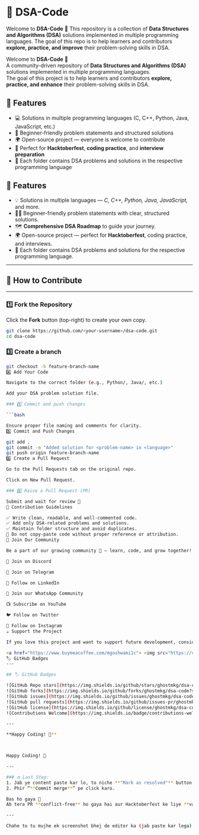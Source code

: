 # 📘 DSA-Code

Welcome to **DSA-Code** 🎉
This repository is a collection of **Data Structures and Algorithms (DSA)** solutions implemented in multiple programming languages.
The goal of this repo is to help learners and contributors **explore, practice, and improve** their problem-solving skills in DSA.

Welcome to **DSA-Code** 🎉  
A community-driven repository of **Data Structures and Algorithms (DSA)** solutions implemented in multiple programming languages.  
The goal of this project is to help learners and contributors **explore, practice, and enhance** their problem-solving skills in DSA.  

## 🚀 Features

* 💻 Solutions in multiple programming languages (C, C++, Python, Java, JavaScript, etc.)
* 🧩 Beginner-friendly problem statements and structured solutions
* 🌍 Open-source project — everyone is welcome to contribute
* 💪 Perfect for **Hacktoberfest**, **coding practice**, and **interview preparation**
* 📂 Each folder contains DSA problems and solutions in the respective programming language

## 🚀 Features  
- 💡 Solutions in multiple languages — *C, C++, Python, Java, JavaScript,* and more.  
- 🧑‍💻 Beginner-friendly problem statements with clear, structured solutions.  
- 🗺️ **Comprehensive DSA Roadmap** to guide your journey.  
- 🌍 Open-source project — perfect for **Hacktoberfest**, coding practice, and interviews.  
- 🧩 Each folder contains DSA problems and solutions for the respective programming language.  

---

## 🤝 How to Contribute

---

### 1️⃣ Fork the Repository  
Click the **Fork** button (top-right) to create your own copy.  

```bash
git clone https://github.com/<your-username>/dsa-code.git
cd dsa-code
```

### 3️⃣ Create a branch

```bash
git checkout -b feature-branch-name
4️⃣ Add Your Code

Navigate to the correct folder (e.g., Python/, Java/, etc.)

Add your DSA problem solution file.

### 5️⃣ Commit and push changes

```bash

Ensure proper file naming and comments for clarity.
5️⃣ Commit and Push Changes

git add .
git commit -m "Added solution for <problem-name> in <language>"
git push origin feature-branch-name
6️⃣ Create a Pull Request

Go to the Pull Requests tab on the original repo.

Click on New Pull Request.

### 6️⃣ Raise a Pull Request (PR)

Submit and wait for review 🚀
📝 Contribution Guidelines

✅ Write clean, readable, and well-commented code.
✅ Add only DSA-related problems and solutions.
✅ Maintain folder structure and avoid duplicates.
🚫 Do not copy-paste code without proper reference or attribution.
📢 Join Our Community

Be a part of our growing community 🌱 — learn, code, and grow together!

💬 Join on Discord

📢 Join on Telegram

💼 Follow on LinkedIn

💬 Join our WhatsApp Community

📺 Subscribe on YouTube

🐦 Follow on Twitter

📸 Follow on Instagram
☕ Support the Project

If you love this project and want to support future development, consider buying us a coffee:

<a href="https://www.buymeacoffee.com/mgoshwami1c"> <img src="https://cdn.buymeacoffee.com/buttons/v2/default-yellow.png" height="50" width="210" alt="Buy Me A Coffee"> </a>
🏷️ GitHub Badges
---

## 🏷️ GitHub Badges  

![GitHub Repo stars](https://img.shields.io/github/stars/ghostmkg/dsa-code?style=for-the-badge)  
![GitHub forks](https://img.shields.io/github/forks/ghostmkg/dsa-code?style=for-the-badge)  
![GitHub issues](https://img.shields.io/github/issues/ghostmkg/dsa-code?style=for-the-badge)  
![GitHub pull requests](https://img.shields.io/github/issues-pr/ghostmkg/dsa-code?style=for-the-badge)  
![GitHub license](https://img.shields.io/github/license/ghostmkg/dsa-code?style=for-the-badge)  
![Contributions Welcome](https://img.shields.io/badge/contributions-welcome-brightgreen.svg?style=for-the-badge)  

---

**Happy Coding! 🚀**



Happy Coding! 🚀

---

### 🔚 Last Step:
1. Jab ye content paste kar lo, to niche **"Mark as resolved"** button pe click karo.  
2. Phir “**Commit merge**” pe click karo.  

Bas ho gaya 🎉  
Ab tera PR **conflict-free** ho gaya hai aur Hacktoberfest ke liye **valid contribution** count ho jayega ✅  

---

Chahe to tu mujhe ek screenshot bhej de editor ka (jab paste kar lega) — main confirm kar dunga ki sab perfect hai aur merge safe hai 👌

